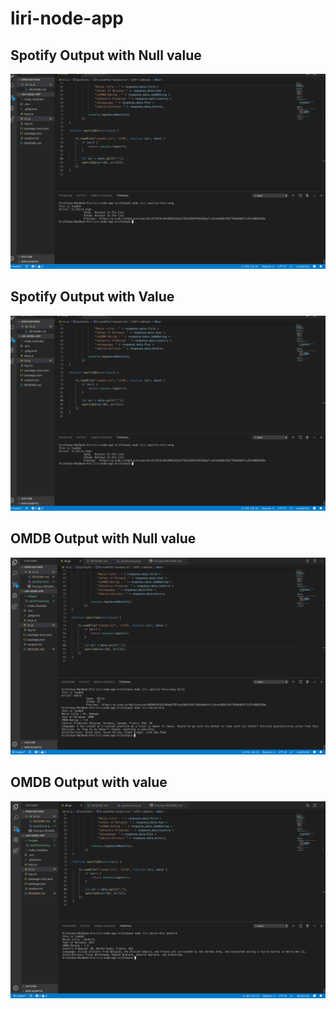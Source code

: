 # liri-node-app

Spotify Output with Null value
------------------------------

![SpotifyNULL Output](./images/spotifynull.png)

Spotify Output with Value
------------------------------
![SpotifyValue Output](./images/spotify.png)

OMDB Output with Null value
------------------------------

![MovieEmpty Output](./images/movie_empty.png)

OMDB Output with value
------------------------------

![MovieValue Output](./images/movievalue.png)

